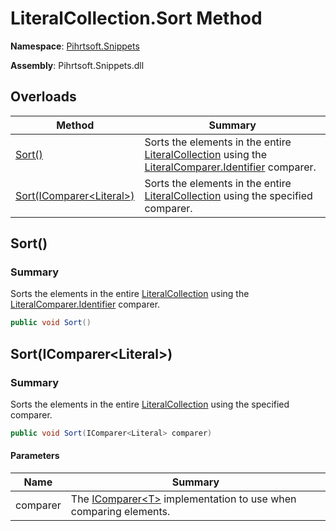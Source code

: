 # LiteralCollection\.Sort Method

**Namespace**: [Pihrtsoft.Snippets](../../README.md)

**Assembly**: Pihrtsoft\.Snippets\.dll

## Overloads

| Method | Summary |
| ------ | ------- |
| [Sort()](#Pihrtsoft_Snippets_LiteralCollection_Sort) | Sorts the elements in the entire [LiteralCollection](../README.md) using the [LiteralComparer.Identifier](../../Comparers/LiteralComparer/Identifier/README.md) comparer\. |
| [Sort(IComparer\<Literal>)](#Pihrtsoft_Snippets_LiteralCollection_Sort_System_Collections_Generic_IComparer_Pihrtsoft_Snippets_Literal__) | Sorts the elements in the entire [LiteralCollection](../README.md) using the specified comparer\. |

## Sort\(\)<a name="Pihrtsoft_Snippets_LiteralCollection_Sort"></a>

### Summary

Sorts the elements in the entire [LiteralCollection](../README.md) using the [LiteralComparer.Identifier](../../Comparers/LiteralComparer/Identifier/README.md) comparer\.

```csharp
public void Sort()
```

## Sort\(IComparer\<Literal>\)<a name="Pihrtsoft_Snippets_LiteralCollection_Sort_System_Collections_Generic_IComparer_Pihrtsoft_Snippets_Literal__"></a>

### Summary

Sorts the elements in the entire [LiteralCollection](../README.md) using the specified comparer\.

```csharp
public void Sort(IComparer<Literal> comparer)
```

#### Parameters

| Name | Summary |
| ---- | ------- |
| comparer | The [IComparer\<T>](https://docs.microsoft.com/en-us/dotnet/api/system.collections.generic.icomparer-1) implementation to use when comparing elements\. |

